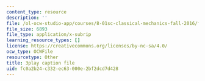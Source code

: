 ```yaml
---
content_type: resource
description: ''
file: /ol-ocw-studio-app/courses/8-01sc-classical-mechanics-fall-2016/fc0a2b24c332ec63000e2bf2dcd7d428_Uoukes39gb0.srt
file_size: 6893
file_type: application/x-subrip
learning_resource_types: []
license: https://creativecommons.org/licenses/by-nc-sa/4.0/
ocw_type: OCWFile
resourcetype: Other
title: 3play caption file
uid: fc0a2b24-c332-ec63-000e-2bf2dcd7d428
---
```

